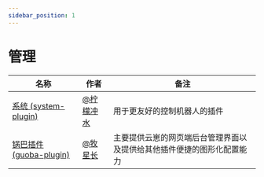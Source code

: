 ```yaml
---
sidebar_position: 1
---
```


# 管理

| 名称  |  作者  | 备注  |
|-------| ----- |------ |
| [系统 (system-plugin)](https://github.com/yoimiya-kokomi/Miao-Yunzai/tree/system) | [@柠檬冲水](https://github.com/ningmengchongshui) | 用于更友好的控制机器人的插件 |
| [锅巴插件 (guoba-plugin)](https://github.com/guoba-yunzai/guoba-plugin) | [@牧星长](https://github.com/sjlei) | 主要提供云崽的网页端后台管理界面以及提供给其他插件便捷的图形化配置能力 |
